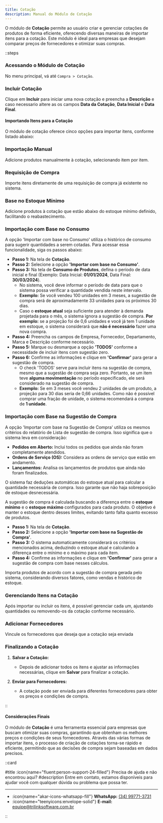 ```yaml
---
title: Cotação
description: Manual do Módulo de Cotação
---
```


O módulo de **Cotação** permite ao usuário criar e gerenciar cotações de produtos de forma eficiente, oferecendo diversas maneiras de importar itens para a cotação. Este módulo é ideal para empresas que desejam comparar preços de fornecedores e otimizar suas compras.

::steps

### Acessando o Módulo de Cotação

No menu principal, vá até `Compra > Cotação`.

### Incluir Cotação
Clique em **Incluir** para iniciar uma nova cotação e preencha a **Descrição** e caso necessario altere as os campos **Data da Cotação**, **Data Inicial** e **Data Final**.

#### Importando Itens para a Cotação

O módulo de cotação oferece cinco opções para importar itens, conforme listado abaixo:

### Importação Manual

Adicione produtos manualmente à cotação, selecionando item por item.

### Requisição de Compra

Importe itens diretamente de uma requisição de compra já existente no sistema.

### Base no Estoque Mínimo

Adicione produtos à cotação que estão abaixo do estoque mínimo definido, facilitando o reabastecimento.

### Importação com Base no Consumo
A opção 'Importar com base no Consumo' utiliza o histórico de consumo para sugerir quantidades a serem cotadas. Para acessar essa funcionalidade, siga os passos abaixo:

   - **Passo 1:** Na tela de **Cotação**.
   - **Passo 2:** Selecione a opção **'Importar com base no Consumo'**.
   - **Passo 3:** Na tela de **Consumo de Produtos**, defina o período de data inicial e final (Exemplo: Data Inicial: **01/01/2024**, Data Final: **30/03/2024**).
      - No sistema, você deve informar o período de data para que o sistema possa verificar a quantidade vendida neste intervalo. 
      - **Exemplo:** Se você vendeu 100 unidades em 3 meses, a sugestão de compra será de aproximadamente 33 unidades para os próximos 30 dias.
      - Caso o **estoque atual** seja suficiente para atender à demanda projetada para o mês, o sistema ignora a sugestão de compra. **Por exemplo:** se a projeção foi de 0,6 unidades e você já tem 1 unidade em estoque, o sistema considerará que **não é necessário** fazer uma nova compra.
   - **Passo 4:** Preencha os campos de Empresa, Fornecedor, Departamento, Marca e Descrição conforme necessário.
   - **Passo 5:** Marque ou desmarque a opção **'TODOS'** conforme a necessidade de incluir itens com sugestão zero.
   - **Passo 6:** Confirme as informações e clique em **'Confirmar'** para gerar a sugestão de compra.
      - O check 'TODOS' serve para incluir itens na sugestão de compra, mesmo que a sugestão de compra seja zero. Portanto, se um item teve **alguma movimentação** no período especificado, ele será considerado na sugestão de compra.
      - **Exemplo:** Se em 3 meses você vendeu 2 unidades de um produto, a projeção para 30 dias seria de 0,66 unidades. Como não é possível comprar uma fração de unidade, o sistema recomendará a compra de **1 unidade**.

### Importação com Base na Sugestão de Compra
A opção 'Importar com base na Sugestão de Compra' utiliza os mesmos critérios do relatório de Lista de sugestão de compra. Isso significa que o sistema leva em consideração:
   - **Pedidos em Aberto:** Inclui todos os pedidos que ainda não foram completamente atendidos.
   - **Ordens de Serviço (OS):** Considera as ordens de serviço que estão em andamento.
   - **Lançamentos:** Analisa os lançamentos de produtos que ainda não foram finalizados.

O sistema faz deduções automáticas do estoque atual para calcular a quantidade necessária de compra. Isso garante que não haja sobreposição de estoque desnecessária.

A sugestão de compra é calculada buscando a diferença entre o **estoque mínimo** e o **estoque máximo** configurados para cada produto. O objetivo é manter o estoque dentro desses limites, evitando tanto falta quanto excesso de produtos.

   - **Passo 1:** Na tela de **Cotação**.
   - **Passo 2:** Selecione a opção **'Importar com base na Sugestão de Compra'**.
   - **Passo 3:** O sistema automaticamente considerará os critérios mencionados acima, deduzindo o estoque atual e calculando a diferença entre o mínimo e o máximo para cada item.
   - **Passo 4:** Confirme as informações e clique em **'Confirmar'** para gerar a sugestão de compra com base nesses cálculos.

Importa produtos de acordo com a sugestão de compra gerada pelo sistema, considerando diversos fatores, como vendas e histórico de estoque.

### Gerenciando Itens na Cotação
Após importar ou incluir os itens, é possível gerenciar cada um, ajustando quantidades ou removendo-os da cotação conforme necessário.

### Adicionar Fornecedores
Vincule os fornecedores que deseja que a cotação seja enviada

### Finalizando a Cotação

1. **Salvar a Cotação:**
   - Depois de adicionar todos os itens e ajustar as informações necessárias, clique em **Salvar** para finalizar a cotação.

2. **Enviar para Fornecedores:**
   - A cotação pode ser enviada para diferentes fornecedores para obter os preços e condições de compra.

::

#### Considerações Finais

O módulo de **Cotação** é uma ferramenta essencial para empresas que buscam otimizar suas compras, garantindo que obtenham os melhores preços e condições de seus fornecedores. Através das várias formas de importar itens, o processo de criação de cotações torna-se rápido e eficiente, permitindo que as decisões de compra sejam baseadas em dados precisos.

::card

#title
:icon{name="fluent:person-support-24-filled"} Precisa de ajuda e não encontrou aqui?
#description
Entre em contato, estamos disponíveis para ajudar você com qualquer dúvida ou problema que possa ter.

---

- :icon{name="akar-icons-whatsapp-fill"} **WhatsApp:** [(34) 99771-3731](https://wa.me/trilinksoftware)
- :icon{name="teenyicons:envelope-solid"} **E-mail:** [equipe@trilinksoftware.com.br](mailto:equipe@trilinksoftware.com.br)

::
